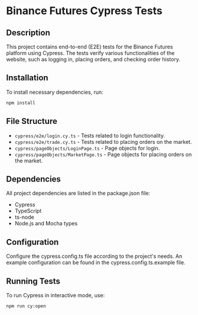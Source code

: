 # Binance Futures Cypress Tests

## Description
This project contains end-to-end (E2E) tests for the Binance Futures platform using Cypress. The tests verify various functionalities of the website, such as logging in, placing orders, and checking order history.

## Installation
To install necessary dependencies, run:
```bash
npm install
```

## File Structure
- `cypress/e2e/login.cy.ts` - Tests related to login functionality.
- `cypress/e2e/trade.cy.ts` - Tests related to placing orders on the market.
- `cypress/pageObjects/LoginPage.ts` - Page objects for login.
- `cypress/pageObjects/MarketPage.ts` - Page objects for placing orders on the market.

## Dependencies
All project dependencies are listed in the package.json file:

- Cypress
- TypeScript
- ts-node
- Node.js and Mocha types

## Configuration
Configure the cypress.config.ts file according to the project's needs. An example configuration can be found in the cypress.config.ts.example file.

## Running Tests
To run Cypress in interactive mode, use:
```bash
npm run cy:open
```